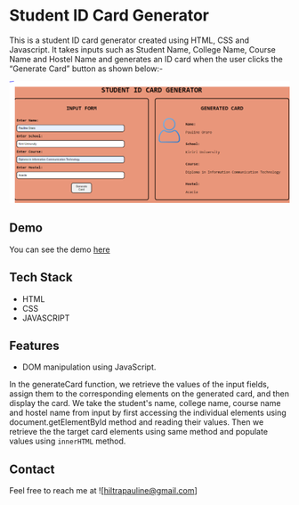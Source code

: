 # Student ID Card Generator

This is a student ID card generator created using HTML, CSS and Javascript. It takes inputs such as Student Name, College Name, Course Name and Hostel Name and generates an ID card when the user clicks the “Generate Card” button as shown below:-

![project image](https://github.com/Pauline-Oraro/student-id-card-generator/blob/master/Capture.PNG?raw=true)

## Demo
You can see the demo [here](https://pauline-oraro.github.io/student-id-card-generator/)

## Tech Stack
- HTML
-  CSS
-  JAVASCRIPT

## Features
- DOM manipulation using JavaScript.

In the generateCard function, we retrieve the values of the input fields, assign them to the corresponding elements on the generated card, and then display the card.
We take the student's name, college name, course name and hostel name from input by first accessing the individual elements using document.getElementById method and reading their values. Then we retrieve the the target card elements using same method and populate values using `innerHTML` method.

## Contact
Feel free to reach me at ![hiltrapauline@gmail.com]
